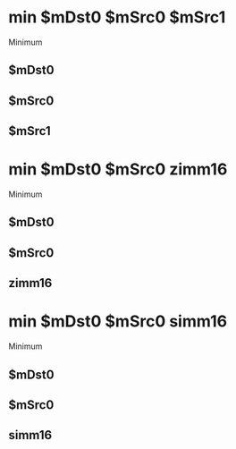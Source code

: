 # min $mDst0 $mSrc0 $mSrc1

Minimum


## $mDst0

## $mSrc0

## $mSrc1

# min $mDst0 $mSrc0 zimm16

Minimum


## $mDst0

## $mSrc0

## zimm16

# min $mDst0 $mSrc0 simm16

Minimum


## $mDst0

## $mSrc0

## simm16

